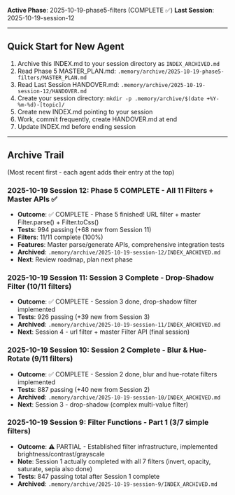 <!-- LAST UPDATED: 2025-10-19T07:35 by Session 12 Agent -->
<!-- ARCHIVE THIS FILE at session start, create new one pointing to your session -->

**Active Phase**: 2025-10-19-phase5-filters (COMPLETE ✅)
**Last Session**: 2025-10-19-session-12

---

## Quick Start for New Agent

1. Archive this INDEX.md to your session directory as `INDEX_ARCHIVED.md`
2. Read Phase 5 MASTER_PLAN.md: `.memory/archive/2025-10-19-phase5-filters/MASTER_PLAN.md`
3. Read Last Session HANDOVER.md: `.memory/archive/2025-10-19-session-12/HANDOVER.md`
4. Create your session directory: `mkdir -p .memory/archive/$(date +%Y-%m-%d)-[topic]/`
5. Create new INDEX.md pointing to your session
6. Work, commit frequently, create HANDOVER.md at end
7. Update INDEX.md before ending session

---

## Archive Trail

(Most recent first - each agent adds their entry at the top)

### 2025-10-19 Session 12: Phase 5 COMPLETE - All 11 Filters + Master APIs ✅
- **Outcome**: ✅ COMPLETE - Phase 5 finished! URL filter + master Filter.parse() + Filter.toCss()
- **Tests**: 994 passing (+68 new from Session 11)
- **Filters**: 11/11 complete (100%)
- **Features**: Master parse/generate APIs, comprehensive integration tests
- **Archived**: `.memory/archive/2025-10-19-session-12/INDEX_ARCHIVED.md`
- **Next**: Review roadmap, plan next phase

### 2025-10-19 Session 11: Session 3 Complete - Drop-Shadow Filter (10/11 filters)
- **Outcome**: ✅ COMPLETE - Session 3 done, drop-shadow filter implemented
- **Tests**: 926 passing (+39 new from Session 3)
- **Archived**: `.memory/archive/2025-10-19-session-11/INDEX_ARCHIVED.md`
- **Next**: Session 4 - url filter + master Filter API (final session)

### 2025-10-19 Session 10: Session 2 Complete - Blur & Hue-Rotate (9/11 filters)
- **Outcome**: ✅ COMPLETE - Session 2 done, blur and hue-rotate filters implemented
- **Tests**: 887 passing (+40 new from Session 2)
- **Archived**: `.memory/archive/2025-10-19-session-10/INDEX_ARCHIVED.md`
- **Next**: Session 3 - drop-shadow (complex multi-value filter)

### 2025-10-19 Session 9: Filter Functions - Part 1 (3/7 simple filters)
- **Outcome**: ⚠️ PARTIAL - Established filter infrastructure, implemented brightness/contrast/grayscale
- **Note**: Session 1 actually completed with all 7 filters (invert, opacity, saturate, sepia also done)
- **Tests**: 847 passing total after Session 1 complete
- **Archived**: `.memory/archive/2025-10-19-session-9/INDEX_ARCHIVED.md`
